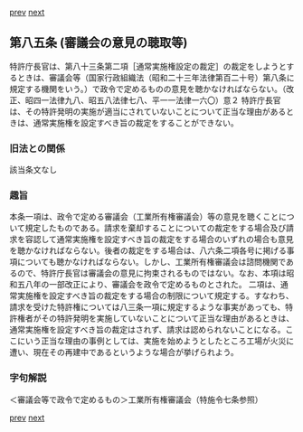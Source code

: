 [prev](/specific/markdowns/特許法/112_Mp-Ch_4-Se_1-At_84_2.md)
[next](/specific/markdowns/特許法/114_Mp-Ch_4-Se_1-At_86.md)
## 第八五条 (審議会の意見の聴取等)
特許庁長官は、第八十三条第二項［通常実施権設定の裁定］の裁定をしようとするときは、審議会等（国家行政組織法（昭和二十三年法律第百二十号）第八条に規定する機関をいう。）で政令で定めるものの意見を聴かなければならない。（改正、昭四一法律九八、昭五八法律七八、平一一法律一六〇）意２ 特許庁長官は、その特許発明の実施が適当にされていないことについて正当な理由があるときは、通常実施権を設定すべき旨の裁定をすることができない。

### 旧法との関係
該当条文なし

### 趣旨
本条一項は、政令で定める審議会（工業所有権審議会）等の意見を聴くことについて規定したものである。請求を棄却することについての裁定をする場合及び請求を容認して通常実施権を設定すべき旨の裁定をする場合のいずれの場合も意見を聴かなければならない。後者の裁定をする場合は、八六条二項各号に掲げる事項についても聴かなければならない。しかし、工業所有権審議会は諮問機関であるので、特許庁長官は審議会の意見に拘束されるものではない。なお、本項は昭和五八年の一部改正により、審議会を政令で定めるものとされた。
二項は、通常実施権を設定すべき旨の裁定をする場合の制限について規定する。すなわち、請求を受けた特許権については八三条一項に規定するような事実があっても、特許権者がその特許発明を実施していないことについて正当な理由があるときは、通常実施権を設定すべき旨の裁定はされず、請求は認められないことになる。ここにいう正当な理由の事例としては、実施を始めようとしたところ工場が火災に遭い、現在その再建中であるというような場合が挙げられよう。

### 字句解説
＜審議会等で政令で定めるもの＞工業所有権審議会（特施令七条参照）

[prev](/specific/markdowns/特許法/112_Mp-Ch_4-Se_1-At_84_2.md)
[next](/specific/markdowns/特許法/114_Mp-Ch_4-Se_1-At_86.md)